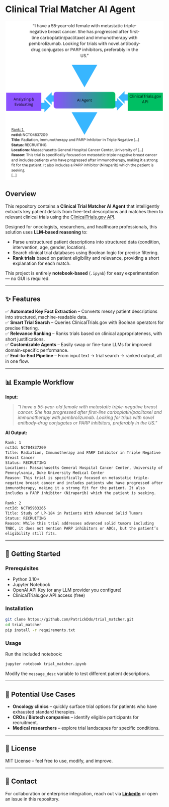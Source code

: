 
# Clinical Trial Matcher AI Agent  

![Trial Matcher Workflow](./trial_matcher_example.png)

## Overview  
This repository contains a **Clinical Trial Matcher AI Agent** that intelligently extracts key patient details from free-text descriptions and matches them to relevant clinical trials using the [ClinicalTrials.gov API](https://clinicaltrials.gov/).  

Designed for oncologists, researchers, and healthcare professionals, this solution uses **LLM-based reasoning** to:  
- Parse unstructured patient descriptions into structured data (condition, intervention, age, gender, location).  
- Search clinical trial databases using Boolean logic for precise filtering.  
- **Rank trials** based on patient eligibility and relevance, providing a short explanation for each match.  

This project is entirely **notebook-based** (`.ipynb`) for easy experimentation — no GUI is required.  

---

## ✨ Features  
✅ **Automated Key Fact Extraction** – Converts messy patient descriptions into structured, machine-readable data.  
✅ **Smart Trial Search** – Queries ClinicalTrials.gov with Boolean operators for precise filtering.  
✅ **Relevance Ranking** – Ranks trials based on clinical appropriateness, with short justifications.  
✅ **Customizable Agents** – Easily swap or fine-tune LLMs for improved domain-specific performance.  
✅ **End-to-End Pipeline** – From input text → trial search → ranked output, all in one flow.  

---

## 📊 Example Workflow  

**Input:**  
> *"I have a 55-year-old female with metastatic triple-negative breast cancer. She has progressed after first-line carboplatin/paclitaxel and immunotherapy with pembrolizumab. Looking for trials with novel antibody-drug conjugates or PARP inhibitors, preferably in the US."*

**AI Output:**  
```
Rank: 1
nctId: NCT04837209
Title: Radiation, Immunotherapy and PARP Inhibitor in Triple Negative Breast Cancer
Status: RECRUITING
Locations: Massachusetts General Hospital Cancer Center, University of Pennsylvania, Duke University Medical Center
Reason: This trial is specifically focused on metastatic triple-negative breast cancer and includes patients who have progressed after immunotherapy, making it a strong fit for the patient. It also includes a PARP inhibitor (Niraparib) which the patient is seeking.

Rank: 2
nctId: NCT05933265
Title: Study of LP-184 in Patients With Advanced Solid Tumors
Status: RECRUITING
Reason: While this trial addresses advanced solid tumors including TNBC, it does not mention PARP inhibitors or ADCs, but the patient’s eligibility still fits.
```

---

## 🚀 Getting Started  

### Prerequisites  
- Python 3.10+  
- Jupyter Notebook  
- OpenAI API Key (or any LLM provider you configure)  
- ClinicalTrials.gov API access (free)  

### Installation  
```bash
git clone https://github.com/PatrickDdx/trial_matcher.git
cd trial_matcher
pip install -r requirements.txt
```

### Usage  
Run the included notebook:  
```bash
jupyter notebook trial_matcher.ipynb
```

Modify the `message_desc` variable to test different patient descriptions.  

---

## 🤝 Potential Use Cases  
- **Oncology clinics** – quickly surface trial options for patients who have exhausted standard therapies.  
- **CROs / Biotech companies** – identify eligible participants for recruitment.  
- **Medical researchers** – explore trial landscapes for specific conditions.  

---

## 📄 License  
MIT License – feel free to use, modify, and improve.  

---

## 💬 Contact  
For collaboration or enterprise integration, reach out via **[LinkedIn](https://www.linkedin.com)** or open an issue in this repository.  
